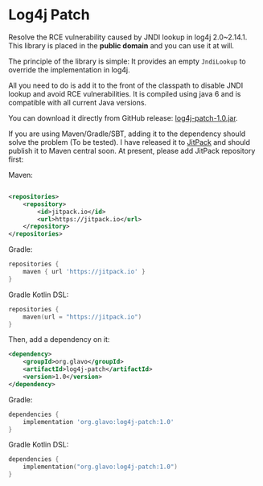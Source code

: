 # Log4j Patch

Resolve the RCE vulnerability caused by JNDI lookup in log4j 2.0~2.14.1. This library is placed in the **public domain**
and you can use it at will.

The principle of the library is simple: It provides an empty `JndiLookup` to override the implementation in log4j.

All you need to do is add it to the front of the classpath to disable JNDI lookup and avoid RCE vulnerabilities. It is
compiled using java 6 and is compatible with all current Java versions.

You can download it directly from GitHub
release: [log4j-patch-1.0.jar](https://github.com/Glavo/log4j-patch/releases/download/1.0/log4j-patch-1.0.jar).

If you are using Maven/Gradle/SBT, adding it to the dependency should solve the problem (To be tested). I have
released it to [JitPack](https://jitpack.io/) and should publish it to Maven central soon. At present, please add
JitPack repository first:

Maven:
```xml

<repositories>
    <repository>
        <id>jitpack.io</id>
        <url>https://jitpack.io</url>
    </repository>
</repositories>
```

Gradle:
```groovy
repositories {
    maven { url 'https://jitpack.io' }
}
```

Gradle Kotlin DSL:
```kotlin
repositories {
    maven(url = "https://jitpack.io")
}
```


Then, add a dependency on it:

```xml
<dependency>
    <groupId>org.glavo</groupId>
    <artifactId>log4j-patch</artifactId>
    <version>1.0</version>
</dependency>
```

Gradle:
```groovy
dependencies {
    implementation 'org.glavo:log4j-patch:1.0'
}
```

Gradle Kotlin DSL:
```kotlin
dependencies {
    implementation("org.glavo:log4j-patch:1.0")
}
```
